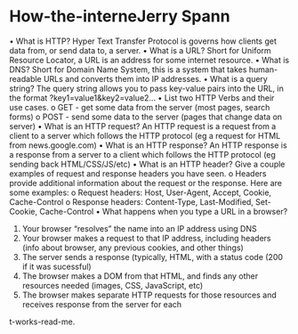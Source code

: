 # How-the-interneJerry Spann
•	What is HTTP?
Hyper Text Transfer Protocol is governs how clients get data from, or send data to, a server.
•	What is a URL?
Short for Uniform Resource Locator, a URL is an address for some internet resource.
•	What is DNS?
Short for Domain Name System, this is a system that takes human-readable URLs and converts them into IP addresses.
•	What is a query string?
The query string allows you to pass key-value pairs into the URL, in the format ?key1=value1&key2=value2...
•	List two HTTP Verbs and their use cases.
o	GET - get some data from the server (most pages, search forms)
o	POST - send some data to the server (pages that change data on server)
•	What is an HTTP request?
An HTTP request is a request from a client to a server which follows the HTTP protocol (eg a request for HTML from news.google.com)
•	What is an HTTP response?
An HTTP response is a response from a server to a client which follows the HTTP protocol (eg sending back HTML/CSS/JS/etc)
•	What is an HTTP header? Give a couple examples of request and response headers you have seen.
o	Headers provide additional information about the request or the response. Here are some examples:
o	Request headers: Host, User-Agent, Accept, Cookie, Cache-Control
o	Response headers: Content-Type, Last-Modified, Set-Cookie, Cache-Control
•	What happens when you type a URL in a browser?
1.	Your browser “resolves” the name into an IP address using DNS
2.	Your browser makes a request to that IP address, including headers (info about browser, any previous cookies, and other things)
3.	The server sends a response (typically, HTML, with a status code (200 if it was sucessful)
4.	The browser makes a DOM from that HTML, and finds any other resources needed (images, CSS, JavaScript, etc)
5.	The browser makes separate HTTP requests for those resources and receives response from the server for each

t-works-read-me.
